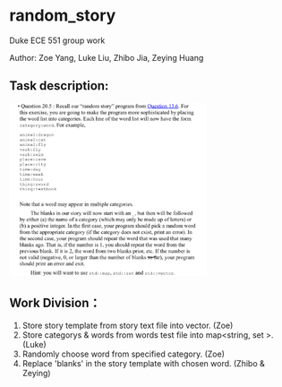 # random_story
Duke ECE 551 group work

Author: Zoe Yang, Luke Liu, Zhibo Jia, Zeying Huang
 

## Task description:
<img src="task_description.jpg" width="70%">

## Work Division：
1. Store story template from story text file into vector<stirng>. (Zoe)
2. Store categorys & words from words test file into map<string, set<string> >. (Luke)
3. Randomly choose word from specified category. (Zoe)
4. Replace 'blanks' in the story template with chosen word. (Zhibo & Zeying)

